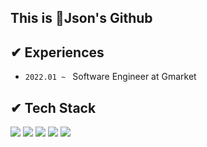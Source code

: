 ## This is Json's Github



## ✔ Experiences
- `2022.01 ~ ` Software Engineer at Gmarket




## ✔ Tech Stack
<img src="https://img.shields.io/badge/Python-3776AB?style=flat&logo=Python&logoColor=white"/> <img src="https://img.shields.io/badge/java-276DC3?style=flat&logo=java&logoColor=white"/> 
 <img src="https://img.shields.io/badge/JavaScript-%23EE4C2C.svg?style=flat&logo=JavaScript&logoColor=white"/> <img src="https://img.shields.io/badge/Spring-red?style=flat&logo=Spring&logoColor=white"/> <img src = "https://img.shields.io/badge/Node.js-%43B02A?style=flat&logo=Node.js&logoColor=white"/>
